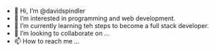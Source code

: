 - 👋 Hi, I’m @davidspindler
- 👀 I’m interested in programming and web development.
- 🌱 I’m currently learning teh steps to become a full stack developer.
- 💞️ I’m looking to collaborate on ...
- 📫 How to reach me ...

<!---
davidspindler/davidspindler is a ✨ special ✨ repository because its `README.md` (this file) appears on your GitHub profile.
You can click the Preview link to take a look at your changes.
--->
